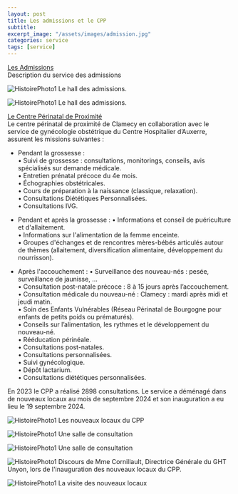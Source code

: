 ```yaml
---
layout: post
title: Les admissions et le CPP
subtitle:
excerpt_image: "/assets/images/admission.jpg"
categories: service
tags: [service]
---
```


<u>Les Admissions</u>  
Description du service des admissions


![HistoirePhoto1](https://ch-clamecy.github.io/JEP2025/assets/images/admission1.jpg)  Le hall des admissions.


![HistoirePhoto1](https://ch-clamecy.github.io/JEP2025/assets/images/admission2.jpg)  Le hall des admissions.

<u>Le Centre Périnatal de Proximité</u>  
Le centre périnatal de proximité de Clamecy en collaboration avec le service de gynécologie obstétrique du Centre Hospitalier d’Auxerre, assurent les missions suivantes :
  - Pendant la grossesse :  
    • Suivi de grossesse : consultations, monitorings, conseils, avis spécialisés sur demande médicale.  
    • Entretien prénatal précoce du 4e mois.  
    • Échographies obstétricales.  
    • Cours de préparation à la naissance (classique, relaxation).  
    • Consultations Diététiques Personnalisées.  
    • Consultations IVG.  
    
    
  - Pendant et après la grossesse :
    • Informations et conseil de puériculture et d'allaitement.  
    • Informations sur l'alimentation de la femme enceinte.  
    • Groupes d'échanges et de rencontres mères-bébés articulés autour de thèmes (allaitement, diversification alimentaire, développement du nourrisson).  

  - Après l'accouchement :
    • Surveillance des nouveau-nés : pesée, surveillance de jaunisse, ...  
    • Consultation post-natale précoce : 8 à 15 jours après l’accouchement.  
    • Consultation médicale du nouveau-né : Clamecy : mardi après midi et jeudi matin.  
    • Soin des Enfants Vulnérables (Réseau Périnatal de Bourgogne pour enfants de petits poids ou prématurés).  
    • Conseils sur l’alimentation, les rythmes et le développement du nouveau-né.  
    • Rééducation périnéale.  
    • Consultations post-natales.  
    • Consultations personnalisées.  
    • Suivi gynécologique.  
    • Dépôt lactarium.  
    • Consultations diététiques personnalisées.  
    
En 2023 le CPP a réalisé 2898 consultations. 
Le service a déménagé dans de nouveaux locaux au mois de septembre 2024 et son inauguration a eu lieu le 19 septembre 2024.


![HistoirePhoto1](https://ch-clamecy.github.io/JEP2025/assets/images/cpp1.jpg)  Les nouveaux locaux du CPP


![HistoirePhoto1](https://ch-clamecy.github.io/JEP2025/assets/images/cpp2.jpg)  Une salle de consultation


![HistoirePhoto1](https://ch-clamecy.github.io/JEP2025/assets/images/cpp3.jpg)  Une salle de consultation


![HistoirePhoto1](https://ch-clamecy.github.io/JEP2025/assets/images/2025cpp.jpg)  Discours de Mme Cornillault, Directrice Générale du GHT Unyon, lors de l'inauguration des nouveaux locaux du CPP.


![HistoirePhoto1](https://ch-clamecy.github.io/JEP2025/assets/images/cpp5.jpg)  La visite des nouveaux locaux
